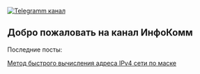 [![Telegramm канал](info_logo.png)](https://alex944591.github.io/info_comm/logo/)
## Добро пожаловать на канал ИнфоКомм

Последние посты:

[Метод быстрого вычисления адреса IPv4 сети по маске](https://alex944591.github.io/info_comm/posts/subnetting.html)
